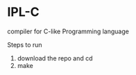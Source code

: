 # IPL-C
compiler for C-like Programming language

Steps to run
1. download the repo and cd
2. make
> 
